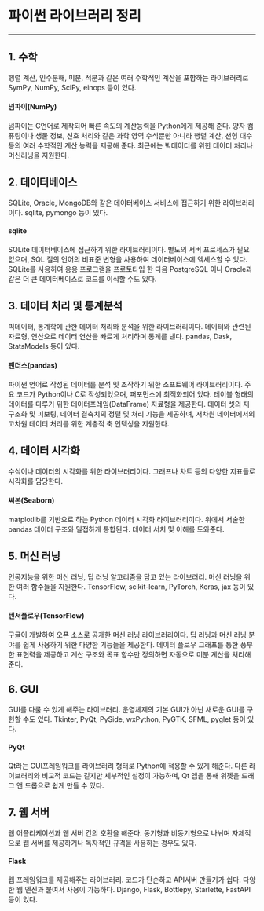 # 파이썬 라이브러리 정리
____________

## 1. 수학
행렬 계산, 인수분해, 미분, 적분과 같은 여러 수학적인 계산을 포함하는 라이브러리로 SymPy, NumPy, SciPy, einops 등이 있다.

#### 넘파이(NumPy)
넘파이는 C언어로 제작되어 빠른 속도의 계산능력을 Python에게 제공해 준다. 양자 컴퓨팅이나 생물 정보, 신호 처리와 같은 과학 영역 수식뿐만 아니라 행렬 계산, 선형 대수 등의 여러 수학적인 계산 능력을 제공해 준다. 최근에는 빅데이터를 위한 데이터 처리나 머신러닝을 지원한다. 



## 2. 데이터베이스
SQLite, Oracle, MongoDB와 같은 데이터베이스 서비스에 접근하기 위한 라이브러리이다. sqlite, pymongo 등이 있다.

#### sqlite
SQLite 데이터베이스에 접근하기 위한 라이브러리이다. 별도의 서버 프로세스가 필요 없으며, SQL 질의 언어의 비표준 변형을 사용하여 데이터베이스에 엑세스할 수 있다. SQLite를 사용하여 응용 프로그램을 프로토타입 한 다음 PostgreSQL 이나 Oracle과 같은 더 큰 데이터베이스로 코드를 이식할 수도 있다.



## 3. 데이터 처리 및 통계분석
빅데이터, 통계학에 관한 데이터 처리와 분석을 위한 라이브러리이다. 데이터와 관련된 자료형, 연산으로 데이터 연산을 빠르게 처리하며 통계를 낸다. pandas, Dask, StatsModels 등이 있다.

#### 팬더스(pandas)
파이썬 언어로 작성된 데이터를 분석 및 조작하기 위한 소프트웨어 라이브러리이다. 주요 코드가 Python이나 C로 작성되었으며, 퍼포먼스에 최적화되어 있다. 테이블 형태의 데이터를 다루기 위한 데이터프레임(DataFrame) 자료형을 제공한다. 데이터 셋의 재구조화 및 피보팅, 데이터 결측치의 정렬 및 처리 기능을 제공하며, 저차원 데이터에서의 고차원 데이터 처리를 위한 계층적 축 인덱싱을 지원한다.



## 4. 데이터 시각화
수식이나 데이터의 시각화를 위한 라이브러리이다. 그래프나 차트 등의 다양한 지표들로 시각화를 담당한다.

#### 씨본(Seaborn)
matplotlib를 기반으로 하는 Python 데이터 시각화 라이브러리이다. 위에서 서술한 pandas 데이터 구조와 밀접하게 통합된다. 데이터 서치 및 이해를 도와준다.



## 5. 머신 러닝
인공지능을 위한 머신 러닝, 딥 러닝 알고리즘을 담고 있는 라이브러리. 머신 러닝을 위한 여러 함수들을 지원한다. TensorFlow, scikit-learn, PyTorch, Keras, jax 등이 있다.

#### 텐서플로우(TensorFlow)
구글이 개발하여 오픈 소스로 공개한 머신 러닝 라이브러리이다. 딥 러닝과 머신 러닝 분야를 쉽게 사용하기 위한 다양한 기능들을 제공한다. 데이터 플로우 그래프를 통한 풍부한 표현력을 제공하고 계산 구조와 목표 함수만 정의하면 자동으로 미분 계산을 처리해준다.



## 6. GUI
GUI를 다룰 수 있게 해주는 라이브러리. 운영체제의 기본 GUI가 아닌 새로운 GUI를 구현할 수도 있다. Tkinter, PyQt, PySide, wxPython, PyGTK, SFML, pyglet 등이 있다.

#### PyQt
Qt라는 GUI프레임워크를 라이브러리 형태로 Python에 적용할 수 있게 해준다. 다른 라이브러리와 비교적 코드는 길지만 세부적인 설정이 가능하며, Qt 앱을 통해 위젯을 드래그 앤 드롭으로 쉽게 만들 수 있다.


## 7. 웹 서버
웹 어플리케이션과 웹 서버 간의 호환을 해준다. 동기형과 비동기형으로 나뉘며 자체적으로 웹 서버를 제공하거나 독자적인 규격을 사용하는 경우도 있다.

#### Flask
웹 프레임워크를 제공해주는 라이브러리. 코드가 단순하고 API서버 만들기가 쉽다. 다양한 웹 엔진과 붙여서 사용이 가능하다. Django, Flask, Bottlepy, Starlette, FastAPI 등이 있다.
